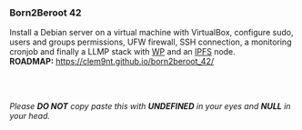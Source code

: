 ### Born2Beroot 42

Install a Debian server on a virtual machine with VirtualBox, configure sudo, users and groups permissions, UFW firewall, SSH connection, a monitoring cronjob and finally a LLMP stack with [WP](https://wordpress.com/) and an [IPFS](https://ipfs.io/) node.<br/>
**ROADMAP:** https://clem9nt.github.io/born2beroot_42/

<br/>
<br/>

*Please **DO NOT** copy paste this with **UNDEFINED** in your eyes and **NULL** in your head.*
